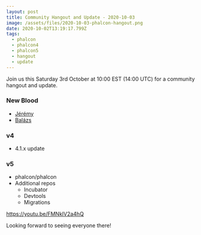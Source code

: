 ```yaml
---
layout: post
title: Community Hangout and Update - 2020-10-03
image: /assets/files/2020-10-03-phalcon-hangout.png
date: 2020-10-02T13:19:17.799Z
tags:
  - phalcon
  - phalcon4
  - phalcon5
  - hangout
  - update
---
```

Join us this Saturday 3rd October at 10:00 EST (14:00 UTC) for a community hangout and update.

<!--more-->

### New Blood
 - [Jérémy](https://github.com/jenovateurs)
 - [Balázs](https://github.com/zsilbi)

### v4
- 4.1.x update

### v5 
  - phalcon/phalcon
  - Additional repos
    - Incubator
    - Devtools
    - Migrations

<https://youtu.be/FMNklV2a4hQ>

Looking forward to seeing everyone there!
